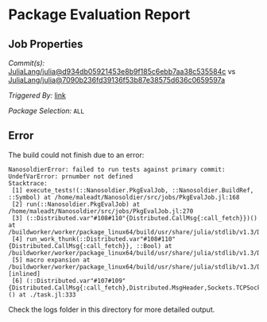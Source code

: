 # Package Evaluation Report

## Job Properties

*Commit(s):* [JuliaLang/julia@d934db05921453e8b9f185c6ebb7aa38c535584c](https://github.com/JuliaLang/julia/commit/d934db05921453e8b9f185c6ebb7aa38c535584c) vs [JuliaLang/julia@7090b236fd39136f53b87e38575d636c0659597a](https://github.com/JuliaLang/julia/commit/7090b236fd39136f53b87e38575d636c0659597a)

*Triggered By:* [link](https://github.com/JuliaLang/julia/pull/31833#issuecomment-565201623)

*Package Selection:* `ALL`

## Error

The build could not finish due to an error:

```
NanosoldierError: failed to run tests against primary commit: UndefVarError: prnumber not defined
Stacktrace:
 [1] execute_tests!(::Nanosoldier.PkgEvalJob, ::Nanosoldier.BuildRef, ::Symbol) at /home/maleadt/Nanosoldier/src/jobs/PkgEvalJob.jl:168
 [2] run(::Nanosoldier.PkgEvalJob) at /home/maleadt/Nanosoldier/src/jobs/PkgEvalJob.jl:270
 [3] (::Distributed.var"#108#110"{Distributed.CallMsg{:call_fetch}})() at /buildworker/worker/package_linux64/build/usr/share/julia/stdlib/v1.3/Distributed/src/process_messages.jl:294
 [4] run_work_thunk(::Distributed.var"#108#110"{Distributed.CallMsg{:call_fetch}}, ::Bool) at /buildworker/worker/package_linux64/build/usr/share/julia/stdlib/v1.3/Distributed/src/process_messages.jl:79
 [5] macro expansion at /buildworker/worker/package_linux64/build/usr/share/julia/stdlib/v1.3/Distributed/src/process_messages.jl:294 [inlined]
 [6] (::Distributed.var"#107#109"{Distributed.CallMsg{:call_fetch},Distributed.MsgHeader,Sockets.TCPSocket})() at ./task.jl:333
```

Check the logs folder in this directory for more detailed output.

